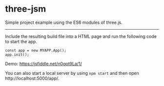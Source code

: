 # three-jsm
Simple project example using the ES6 modules of three.js.

---

Include the resulting build file into a HTML page and run the following code to start the app.

    const app = new MYAPP.App();
    app.init();

Demo: https://jsfiddle.net/n0qot9La/1/

You can also start a local server by using `npm start` and then open http://localhost:5000/app/.
